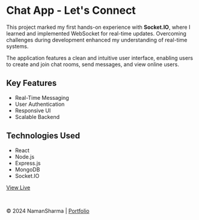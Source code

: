   <h1>Chat App - Let's Connect</h1>
  <p>
    This project marked my first hands-on experience with <strong>Socket.IO</strong>, 
    where I learned and implemented WebSocket for real-time updates. 
    Overcoming challenges during development enhanced my understanding of real-time systems.
  </p>
  <p>
    The application features a clean and intuitive user interface, enabling users to create and join chat rooms, 
    send messages, and view online users.
  </p>

  <h2>Key Features</h2>
  <ul>
    <li>Real-Time Messaging</li>
    <li>User Authentication</li>
    <li>Responsive UI</li>
    <li>Scalable Backend</li>
  </ul>

  <h2>Technologies Used</h2>
  <ul>
    <li>React</li>
    <li>Node.js</li>
    <li>Express.js</li>
    <li>MongoDB</li>
    <li>Socket.IO</li>
  </ul>

  <p>
    <a href="https://chat-app-mern-frontend-q5wp.onrender.com/chats">View Live</a>
  </p>  

  <br>

  <p>© 2024 NamanSharma | <a href="https://react-portfolio-ashy-theta.vercel.app/">Portfolio</a></p>
